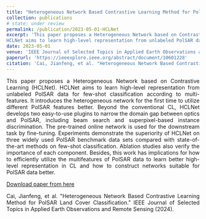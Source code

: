 ```yaml
---
title: "Heterogeneous Network Based Contrastive Learning Method for PolSAR Land Cover Classification"
collection: publications
# state: under review
permalink: /publication/2023-05-01-HCLNet
excerpt: 'This paper proposes a Heterogeneous Network based on Contrastive Learning (HCLNet). 
HCLNet aims to learn high-level representation from unlabeled PolSAR data for few-shot classification according to multi-features.'
date: 2023-05-01
venue: 'IEEE Journal of Selected Topics in Applied Earth Observations and Remote Sensing'
paperurl: 'https://ieeexplore.ieee.org/abstract/document/10601228'
citation: 'Cai, Jianfeng, et al. "Heterogeneous Network Based Contrastive Learning Method for PolSAR Land Cover Classification." IEEE Journal of Selected Topics in Applied Earth Observations and Remote Sensing (2024).'
---
```

<p style="text-align:justify; text-justify:inter-ideograph;">This paper proposes a Heterogeneous Network based on Contrastive Learning (HCLNet). 
HCLNet aims to learn high-level representation from unlabeled PolSAR data for few-shot classification according to multi-features. 
It introduces the heterogeneous network for the first time to utilize different PolSAR features better. 
Beyond the conventional CL, HCLNet develops two easy-to-use plugins to narrow the domain gap between optics and PolSAR, including beam search and superpixel-based instance discrimination. 
The pre-trained online network is used for the downstream task by fine-tuning. 
Experiments demonstrate the superiority of HCLNet on three widely used PolSAR benchmark data sets compared with state-of-the-art methods on few-shot classification. 
Ablation studies also verify the importance of each component. 
Besides, this work has implications for how to efficiently utilize the multifeatures of PolSAR data to learn better high-level representation in CL and how to construct networks suitable for PolSAR data better. </p>

[Download paper from here](https://ieeexplore.ieee.org/abstract/document/10601228)

<p style="text-align:justify; text-justify:inter-ideograph;">Cai, Jianfeng, et al. "Heterogeneous Network Based Contrastive Learning Method for PolSAR Land Cover Classification." IEEE Journal of Selected Topics in Applied Earth Observations and Remote Sensing (2024).</p>